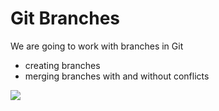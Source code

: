 # Git Branches 
We are going to work with branches in Git
- creating branches
- merging branches with and without conflicts 

![](https://octodex.github.com/images/spidertocat.png)